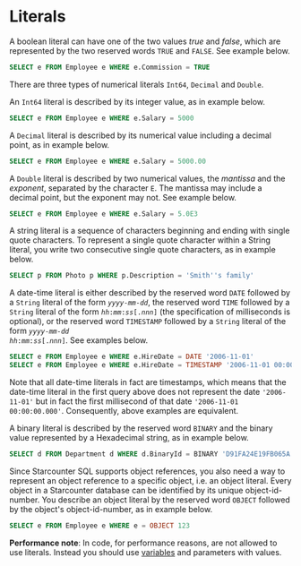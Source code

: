 # Literals

A boolean literal can have one of the two values <em>true</em> and <em>false</em>, which are represented by the two reserved words <code>TRUE</code> and <code>FALSE</code>. See example below.

```sql
SELECT e FROM Employee e WHERE e.Commission = TRUE
```

There are three types of numerical literals <code>Int64</code>, <code>Decimal</code> and <code>Double</code>.

An <code>Int64</code> literal is described by its integer value, as in example below.

```sql
SELECT e FROM Employee e WHERE e.Salary = 5000
```

A <code>Decimal</code> literal is described by its numerical value including a decimal point, as in example below.

```sql
SELECT e FROM Employee e WHERE e.Salary = 5000.00
```

A <code>Double</code> literal is described by two numerical values, the <em>mantissa</em> and the <em>exponent</em>, separated by the character <code>E</code>. The mantissa may include a decimal point, but the exponent may not. See example below.

```sql
SELECT e FROM Employee e WHERE e.Salary = 5.0E3
```

A string literal is a sequence of characters beginning and ending with single quote characters. To represent a single quote character within a String literal, you write two consecutive single quote characters, as in example below.

```sql
SELECT p FROM Photo p WHERE p.Description = 'Smith''s family'
```

A date-time literal is either described by the reserved word <code>DATE</code> followed by a <code>String</code> literal of the form <code><var>yyyy</var>-<var>mm</var>-<var>dd</var></code>, the reserved word <code>TIME</code> followed by a <code>String</code> literal of the form <code><var>hh</var>:<var>mm</var>:<var>ss</var>[.<var>nnn</var>]</code> (the specification of milliseconds is optional), or the reserved word <code>TIMESTAMP</code> followed by a <code>String</code> literal of the form <code><var>yyyy</var>-<var>mm</var>-<var>dd</var> <var>hh</var>:<var>mm</var>:<var>ss</var>[.<var>nnn</var>]</code>. See examples below.

```sql
SELECT e FROM Employee e WHERE e.HireDate = DATE '2006-11-01'
SELECT e FROM Employee e WHERE e.HireDate = TIMESTAMP '2006-11-01 00:00:00'
```

Note that all date-time literals in fact are timestamps, which means that the date-time literal in the first query above does not represent the date <code>'2006-11-01'</code> but in fact the first millisecond of that date <code>'2006-11-01 00:00:00.000'</code>. Consequently, above examples are equivalent.

A binary literal is described by the reserved word <code>BINARY</code> and the binary value represented by a Hexadecimal string, as in example below.

```sql
SELECT d FROM Department d WHERE d.BinaryId = BINARY 'D91FA24E19FB065A'
```

Since Starcounter SQL supports object references, you also need a way to represent an object reference to a specific object, i.e. an object literal. Every object in a Starcounter database can be identified by its unique object-id-number. You describe an object literal by the reserved word <code>OBJECT</code> followed by the object's object-id-number, as in example below.

```sql
SELECT e FROM Employee e WHERE e = OBJECT 123
```

<strong>Performance note</strong>: In code, for performance reasons, are not allowed to use literals. Instead you should use [variables](/guides/database/variables.html) and parameters with values.
